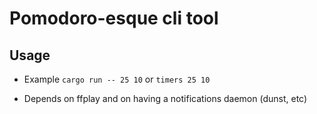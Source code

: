 # Pomodoro-esque cli tool

## Usage
- Example `cargo run -- 25 10` or `timers 25 10`

- Depends on ffplay and on having a notifications daemon (dunst, etc)
